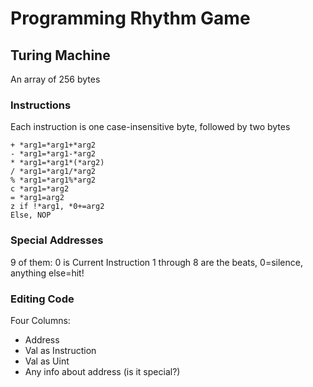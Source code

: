 # Programming Rhythm Game
## Turing Machine
An array of 256 bytes
### Instructions
Each instruction is one case-insensitive byte,
followed by two bytes
```
+ *arg1=*arg1+*arg2
- *arg1=*arg1-*arg2
* *arg1=*arg1*(*arg2)
/ *arg1=*arg1/*arg2
% *arg1=*arg1%*arg2
c *arg1=*arg2
= *arg1=arg2
z if !*arg1, *0+=arg2
Else, NOP
```

### Special Addresses
9 of them:
0 is Current Instruction
1 through 8 are the beats, 0=silence, anything else=hit!
### Editing Code
Four Columns:
* Address
* Val as Instruction
* Val as Uint
* Any info about address (is it special?)
